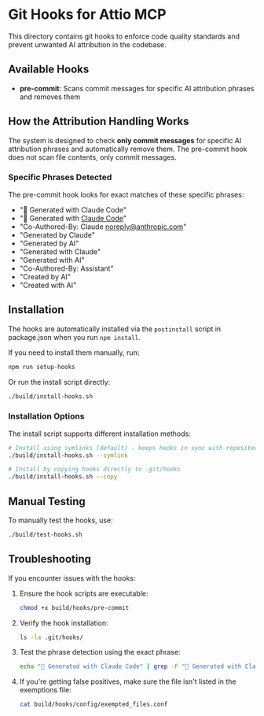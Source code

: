 # Git Hooks for Attio MCP

This directory contains git hooks to enforce code quality standards and prevent unwanted AI attribution in the codebase.

## Available Hooks

- **pre-commit**: Scans commit messages for specific AI attribution phrases and removes them

## How the Attribution Handling Works

The system is designed to check **only commit messages** for specific AI attribution phrases and automatically remove them. The pre-commit hook does not scan file contents, only commit messages.

### Specific Phrases Detected

The pre-commit hook looks for exact matches of these specific phrases:

- "🤖 Generated with Claude Code"
- "🤖 Generated with [Claude Code](https://claude.ai/code)"
- "Co-Authored-By: Claude <noreply@anthropic.com>"
- "Generated by Claude"
- "Generated by AI"
- "Generated with Claude" 
- "Generated with AI"
- "Co-Authored-By: Assistant"
- "Created by AI"
- "Created with AI"

## Installation

The hooks are automatically installed via the `postinstall` script in package.json when you run `npm install`.

If you need to install them manually, run:

```bash
npm run setup-hooks
```

Or run the install script directly:

```bash
./build/install-hooks.sh
```

### Installation Options

The install script supports different installation methods:

```bash
# Install using symlinks (default) - keeps hooks in sync with repository changes
./build/install-hooks.sh --symlink

# Install by copying hooks directly to .git/hooks
./build/install-hooks.sh --copy
```

## Manual Testing

To manually test the hooks, use:

```bash
./build/test-hooks.sh
```

## Troubleshooting

If you encounter issues with the hooks:

1. Ensure the hook scripts are executable:
   ```bash
   chmod +x build/hooks/pre-commit
   ```

2. Verify the hook installation:
   ```bash
   ls -la .git/hooks/
   ```

3. Test the phrase detection using the exact phrase:
   ```bash
   echo "🤖 Generated with Claude Code" | grep -F "🤖 Generated with Claude Code" && echo "Phrase detected"
   ```

4. If you're getting false positives, make sure the file isn't listed in the exemptions file:
   ```bash
   cat build/hooks/config/exempted_files.conf
   ```